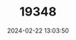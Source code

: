 ---
title: "19348"
category: "Rattus montanus"
draft: false
date: 2024-02-22 13:03:50
languages:
  English: ["Nellu Rat", "Nillu Rat", "Sri Lankan Mountain Rat"]
  Tamil: ["Kart’ Elli"]
  Sinhala; Sinhalese: ["Kelle-miya"]
---